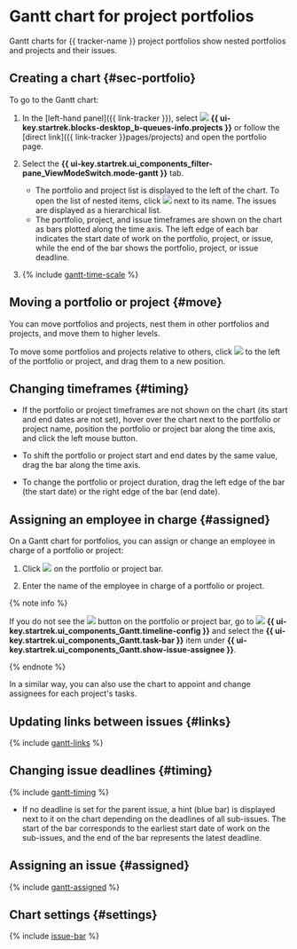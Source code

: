 # Gantt chart for project portfolios

Gantt charts for {{ tracker-name }} project portfolios show nested portfolios and projects and their issues.

## Creating a chart {#sec-portfolio}

To go to the Gantt chart:

1. In the [left-hand panel]({{ link-tracker }}), select ![](../../_assets/tracker/svg/project.svg)&nbsp;**{{ ui-key.startrek.blocks-desktop_b-queues-info.projects }}** or follow the [direct link]({{ link-tracker }}pages/projects) and open the portfolio page.

1. Select the **{{ ui-key.startrek.ui_components_filter-pane_ViewModeSwitch.mode-gantt }}** tab.
   * The portfolio and project list is displayed to the left of the chart. To open the list of nested items, click ![](../../_assets/tracker/svg/arrow.svg) next to its name. The issues are displayed as a hierarchical list.
   * The portfolio, project, and issue timeframes are shown on the chart as bars plotted along the time axis. The left edge of each bar indicates the start date of work on the portfolio, project, or issue, while the end of the bar shows the portfolio, project, or issue deadline.

1. {% include [gantt-time-scale](../../_includes/tracker/gantt-time-scale.md) %}

## Moving a portfolio or project {#move}

You can move portfolios and projects, nest them in other portfolios and projects, and move them to higher levels.

To move some portfolios and projects relative to others, click ![](../../_assets/tracker/svg/range.svg) to the left of the portfolio or project, and drag them to a new position.

## Changing timeframes {#timing}

* If the portfolio or project timeframes are not shown on the chart (its start and end dates are not set), hover over the chart next to the portfolio or project name, position the portfolio or project bar along the time axis, and click the left mouse button.

* To shift the portfolio or project start and end dates by the same value, drag the bar along the time axis.

* To change the portfolio or project duration, drag the left edge of the bar (the start date) or the right edge of the bar (end date).

## Assigning an employee in charge {#assigned}

On a Gantt chart for portfolios, you can assign or change an employee in charge of a portfolio or project:

1. Click ![](../../_assets/tracker/svg/pick-user.svg) on the portfolio or project bar.

1. Enter the name of the employee in charge of a portfolio or project.

{% note info %}

If you do not see the ![](../../_assets/tracker/svg/pick-user.svg) button on the portfolio or project bar, go to ![](../../_assets/tracker/svg/gantt-settings-button.svg)&nbsp;**{{ ui-key.startrek.ui_components_Gantt.timeline-config }}** and select the **{{ ui-key.startrek.ui_components_Gantt.task-bar }}** item under **{{ ui-key.startrek.ui_components_Gantt.show-issue-assignee }}**.

{% endnote %}

In a similar way, you can also use the chart to appoint and change assignees for each project's tasks.

## Updating links between issues {#links}

{% include [gantt-links](../../_includes/tracker/gantt-links.md) %}

## Changing issue deadlines {#timing}

{% include [gantt-timing](../../_includes/tracker/gantt-timing.md) %}

* If no deadline is set for the parent issue, a hint (blue bar) is displayed next to it on the chart depending on the deadlines of all sub-issues. The start of the bar corresponds to the earliest start date of work on the sub-issues, and the end of the bar represents the latest deadline.

## Assigning an issue {#assigned}

{% include [gantt-assigned](../../_includes/tracker/gantt-assigned.md) %}

## Chart settings {#settings}

{% include [issue-bar](../../_includes/tracker/issue-bar.md) %}